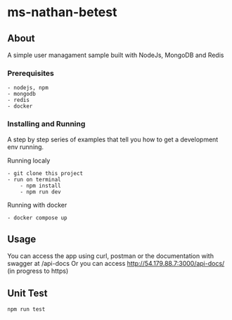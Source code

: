 # ms-nathan-betest

## About

A simple user managament sample built with NodeJs, MongoDB and Redis

### Prerequisites

```
- nodejs, npm
- mongodb
- redis
- docker
```

### Installing and Running

A step by step series of examples that tell you how to get a development env running.

Running localy

```
- git clone this project
- run on terminal
    - npm install
    - npm run dev
```

Running with docker

```
- docker compose up
```

## Usage <a name = "usage"></a>

You can access the app using curl, postman or the documentation with swagger at /api-docs
Or you can access http://54.179.88.7:3000/api-docs/ (in progress to https)

## Unit Test

```
npm run test
```
